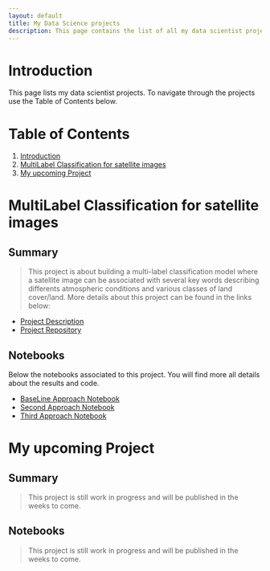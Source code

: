 ```yaml
---
layout: default
title: My Data Science projects
description: This page contains the list of all my data scientist projects
---
```


# Introduction
This page lists my data scientist projects. To navigate through the projects use the Table of Contents below.

# Table of Contents

1. [Introduction](#Introduction)
2. [MultiLabel Classification for satellite images](#MultiLabel-Classification-for-satellite-images)
3. [My upcoming Project](#my-upcoming-project)

# MultiLabel Classification for satellite images
## Summary
> This project is about building a multi-label classification model where a satellite image can be associated with several key words describing differents atmospheric conditions and various classes of land cover/land. More details about this project can be found in the links below:
*   [Project Description](./MultiLabel_ClassificationProject.html)
*   [Project Repository](https://github.com/brunilda-sa/multilabel_classification)

## Notebooks
Below the notebooks associated to this project. You will find more all details about the results and code.

*   [BaseLine Approach Notebook](https://nbviewer.jupyter.org/github/brunilda-sa/multilabel_classification/blob/master/Capstone_BaselineAndSecondApproach.ipynb)
*   [Second Approach Notebook](https://nbviewer.jupyter.org/github/brunilda-sa/multilabel_classification/blob/master/Capstone_BaselineAndSecondApproach.ipynb)
*   [Third Approach Notebook](https://nbviewer.jupyter.org/github/brunilda-sa/multilabel_classification/blob/master/Capstone_ThirdApproach.ipynb)

# My upcoming Project
## Summary
> This project is still work in progress and will be published in the weeks to come.

## Notebooks
> This project is still work in progress and will be published in the weeks to come.












